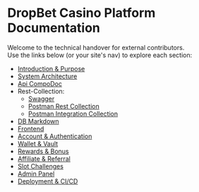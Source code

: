 # DropBet Casino Platform Documentation

Welcome to the technical handover for external contributors.  
Use the links below (or your site's nav) to explore each section:

- [Introduction & Purpose](https://evo-verse.github.io/Dropbet.com/introduction.html)  
- [System Architecture](https://evo-verse.github.io/Dropbet.com/system-architecture.html)  
- [Api CompoDoc](https://evo-verse.github.io/Dropbet.com/api-docs/index.html)
- Rest-Collection:
  - [Swagger](https://api.dropbet-stage.com/swagger/#/)
  - [Postman Rest Collection](https://github.com/Evo-verse/Dropbet.com/blob/main/docs/postman-collections/Dropbet-rest-api.postman_collection.json)
  - [Postman Integration Collection](https://github.com/Evo-verse/Dropbet.com/blob/main/docs/postman-collections/Dropbet-integration-api.postman_collection.json)
- [DB Markdown](https://evo-verse.github.io/Dropbet.com/db-schema-documentation.html)
- [Frontend](https://evo-verse.github.io/Dropbet.com/frontend.html)  
- [Account & Authentication](https://evo-verse.github.io/Dropbet.com/authentication.html)  
- [Wallet & Vault](https://evo-verse.github.io/Dropbet.com/wallet-vault.html)  
- [Rewards & Bonus](https://evo-verse.github.io/Dropbet.com/rewards-bonus.html)  
- [Affiliate & Referral](https://evo-verse.github.io/Dropbet.com/affiliate-referral.html)  
- [Slot Challenges](https://evo-verse.github.io/Dropbet.com/challenges.html)  
- [Admin Panel](https://evo-verse.github.io/Dropbet.com/admin-panel.html)  
- [Deployment & CI/CD](https://evo-verse.github.io/Dropbet.com/deployment-cicd.html)